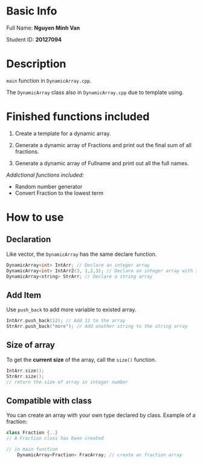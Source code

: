 # Basic Info
Full Name: **Nguyen Minh Van**

Student ID: **20127094**
# Description
`main` function in `DynamicArray.cpp`.

The `DynamicArray` class also in `DynamicArray.cpp` due to template using.
# Finished functions included
1. Create a template for a dynamic array. 

2. Generate a dynamic array of Fractions and print out the final sum of all fractions.

3. Generate a dynamic array of Fullname and print out all the full names.

*Addictional functions included:*
- Random number generator
- Convert Fraction to the lowest term
# How to use
## Declaration
Like vector, the `DynamicArray` has the same declare function.
``` C++
DynamicArray<int> IntArr; // Declare an integer array
DynamicArray<int> IntArr2(3, 1,2,3); // Declare an integer array with 3 input are 1, 2 and 3
DynamicArray<string> StrArr; // Declare a string array
```
## Add Item
Use `push_back` to add more variable to existed array.
``` C++
IntArr.push_back(12); // Add 12 to the array
StrArr.push_back("more"); // Add another string to the string array
```
## Size of array
To get the **current size** of the array, call the `size()` function.
``` C++
IntArr.size(); 
StrArr.size();
// return the size of array in integer number
```
## Compatible with class
You can create an array with your own type declared by class. Example of a fraction:
```C++
class Fraction {..}
// A Fraction class has been created

// in main function
    DynamicArray<Fraction> FracArray; // create an fraction array
```
